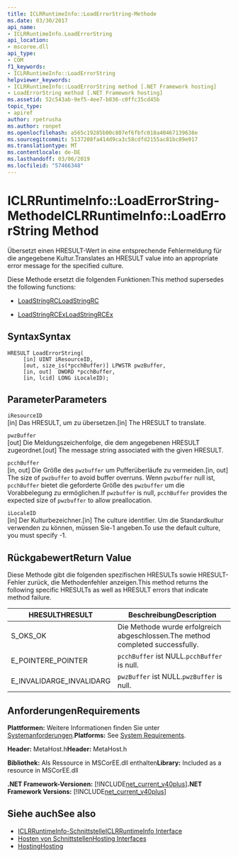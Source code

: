 ```yaml
---
title: ICLRRuntimeInfo::LoadErrorString-Methode
ms.date: 03/30/2017
api_name:
- ICLRRuntimeInfo.LoadErrorString
api_location:
- mscoree.dll
api_type:
- COM
f1_keywords:
- ICLRRuntimeInfo::LoadErrorString
helpviewer_keywords:
- ICLRRuntimeInfo::LoadErrorString method [.NET Framework hosting]
- LoadErrorString method [.NET Framework hosting]
ms.assetid: 52c543ab-9ef5-4ee7-b836-c0ffc35cd45b
topic_type:
- apiref
author: rpetrusha
ms.author: ronpet
ms.openlocfilehash: a565c19285b00c807ef6fbfc018a40467139638e
ms.sourcegitcommit: 5137208fa414d9ca3c58cdfd2155ac81bc89e917
ms.translationtype: MT
ms.contentlocale: de-DE
ms.lasthandoff: 03/06/2019
ms.locfileid: "57466348"
---
```

# <a name="iclrruntimeinfoloaderrorstring-method"></a><span data-ttu-id="050e2-102">ICLRRuntimeInfo::LoadErrorString-Methode</span><span class="sxs-lookup"><span data-stu-id="050e2-102">ICLRRuntimeInfo::LoadErrorString Method</span></span>
<span data-ttu-id="050e2-103">Übersetzt einen HRESULT-Wert in eine entsprechende Fehlermeldung für die angegebene Kultur.</span><span class="sxs-lookup"><span data-stu-id="050e2-103">Translates an HRESULT value into an appropriate error message for the specified culture.</span></span>  
  
 <span data-ttu-id="050e2-104">Diese Methode ersetzt die folgenden Funktionen:</span><span class="sxs-lookup"><span data-stu-id="050e2-104">This method supersedes the following functions:</span></span>  
  
-   [<span data-ttu-id="050e2-105">LoadStringRC</span><span class="sxs-lookup"><span data-stu-id="050e2-105">LoadStringRC</span></span>](../../../../docs/framework/unmanaged-api/hosting/loadstringrc-function.md)  
  
-   [<span data-ttu-id="050e2-106">LoadStringRCEx</span><span class="sxs-lookup"><span data-stu-id="050e2-106">LoadStringRCEx</span></span>](../../../../docs/framework/unmanaged-api/hosting/loadstringrcex-function.md)  
  
## <a name="syntax"></a><span data-ttu-id="050e2-107">Syntax</span><span class="sxs-lookup"><span data-stu-id="050e2-107">Syntax</span></span>  
  
```  
HRESULT LoadErrorString(  
     [in] UINT iResourceID,  
     [out, size_is(*pcchBuffer)] LPWSTR pwzBuffer,  
     [in, out]  DWORD *pcchBuffer,  
     [in, lcid] LONG iLocaleID);  
```  
  
## <a name="parameters"></a><span data-ttu-id="050e2-108">Parameter</span><span class="sxs-lookup"><span data-stu-id="050e2-108">Parameters</span></span>  
 `iResourceID`  
 <span data-ttu-id="050e2-109">[in] Das HRESULT, um zu übersetzen.</span><span class="sxs-lookup"><span data-stu-id="050e2-109">[in] The HRESULT to translate.</span></span>  
  
 `pwzBuffer`  
 <span data-ttu-id="050e2-110">[out] Die Meldungszeichenfolge, die dem angegebenen HRESULT zugeordnet.</span><span class="sxs-lookup"><span data-stu-id="050e2-110">[out] The message string associated with the given HRESULT.</span></span>  
  
 `pcchBuffer`  
 <span data-ttu-id="050e2-111">[in, out] Die Größe des `pwzbuffer` um Pufferüberläufe zu vermeiden.</span><span class="sxs-lookup"><span data-stu-id="050e2-111">[in, out] The size of `pwzbuffer` to avoid buffer overruns.</span></span> <span data-ttu-id="050e2-112">Wenn `pwzbuffer` null ist, `pcchBuffer` bietet die geforderte Größe des `pwzbuffer` um die Vorabbelegung zu ermöglichen.</span><span class="sxs-lookup"><span data-stu-id="050e2-112">If `pwzbuffer` is null, `pcchBuffer` provides the expected size of `pwzbuffer` to allow preallocation.</span></span>  
  
 `iLocaleID`  
 <span data-ttu-id="050e2-113">[in] Der Kulturbezeichner.</span><span class="sxs-lookup"><span data-stu-id="050e2-113">[in] The culture identifier.</span></span> <span data-ttu-id="050e2-114">Um die Standardkultur verwenden zu können, müssen Sie-1 angeben.</span><span class="sxs-lookup"><span data-stu-id="050e2-114">To use the default culture, you must specify -1.</span></span>  
  
## <a name="return-value"></a><span data-ttu-id="050e2-115">Rückgabewert</span><span class="sxs-lookup"><span data-stu-id="050e2-115">Return Value</span></span>  
 <span data-ttu-id="050e2-116">Diese Methode gibt die folgenden spezifischen HRESULTs sowie HRESULT-Fehler zurück, die Methodenfehler anzeigen.</span><span class="sxs-lookup"><span data-stu-id="050e2-116">This method returns the following specific HRESULTs as well as HRESULT errors that indicate method failure.</span></span>  
  
|<span data-ttu-id="050e2-117">HRESULT</span><span class="sxs-lookup"><span data-stu-id="050e2-117">HRESULT</span></span>|<span data-ttu-id="050e2-118">Beschreibung</span><span class="sxs-lookup"><span data-stu-id="050e2-118">Description</span></span>|  
|-------------|-----------------|  
|<span data-ttu-id="050e2-119">S_OK</span><span class="sxs-lookup"><span data-stu-id="050e2-119">S_OK</span></span>|<span data-ttu-id="050e2-120">Die Methode wurde erfolgreich abgeschlossen.</span><span class="sxs-lookup"><span data-stu-id="050e2-120">The method completed successfully.</span></span>|  
|<span data-ttu-id="050e2-121">E_POINTER</span><span class="sxs-lookup"><span data-stu-id="050e2-121">E_POINTER</span></span>|<span data-ttu-id="050e2-122">`pcchBuffer` ist NULL.</span><span class="sxs-lookup"><span data-stu-id="050e2-122">`pcchBuffer` is null.</span></span>|  
|<span data-ttu-id="050e2-123">E_INVALIDARG</span><span class="sxs-lookup"><span data-stu-id="050e2-123">E_INVALIDARG</span></span>|<span data-ttu-id="050e2-124">`pwzBuffer` ist NULL.</span><span class="sxs-lookup"><span data-stu-id="050e2-124">`pwzBuffer` is null.</span></span>|  
  
## <a name="requirements"></a><span data-ttu-id="050e2-125">Anforderungen</span><span class="sxs-lookup"><span data-stu-id="050e2-125">Requirements</span></span>  
 <span data-ttu-id="050e2-126">**Plattformen:** Weitere Informationen finden Sie unter [Systemanforderungen](../../../../docs/framework/get-started/system-requirements.md).</span><span class="sxs-lookup"><span data-stu-id="050e2-126">**Platforms:** See [System Requirements](../../../../docs/framework/get-started/system-requirements.md).</span></span>  
  
 <span data-ttu-id="050e2-127">**Header:** MetaHost.h</span><span class="sxs-lookup"><span data-stu-id="050e2-127">**Header:** MetaHost.h</span></span>  
  
 <span data-ttu-id="050e2-128">**Bibliothek:** Als Ressource in MSCorEE.dll enthalten</span><span class="sxs-lookup"><span data-stu-id="050e2-128">**Library:** Included as a resource in MSCorEE.dll</span></span>  
  
 <span data-ttu-id="050e2-129">**.NET Framework-Versionen:** [!INCLUDE[net_current_v40plus](../../../../includes/net-current-v40plus-md.md)]</span><span class="sxs-lookup"><span data-stu-id="050e2-129">**.NET Framework Versions:** [!INCLUDE[net_current_v40plus](../../../../includes/net-current-v40plus-md.md)]</span></span>  
  
## <a name="see-also"></a><span data-ttu-id="050e2-130">Siehe auch</span><span class="sxs-lookup"><span data-stu-id="050e2-130">See also</span></span>
- [<span data-ttu-id="050e2-131">ICLRRuntimeInfo-Schnittstelle</span><span class="sxs-lookup"><span data-stu-id="050e2-131">ICLRRuntimeInfo Interface</span></span>](../../../../docs/framework/unmanaged-api/hosting/iclrruntimeinfo-interface.md)
- [<span data-ttu-id="050e2-132">Hosten von Schnittstellen</span><span class="sxs-lookup"><span data-stu-id="050e2-132">Hosting Interfaces</span></span>](../../../../docs/framework/unmanaged-api/hosting/hosting-interfaces.md)
- [<span data-ttu-id="050e2-133">Hosting</span><span class="sxs-lookup"><span data-stu-id="050e2-133">Hosting</span></span>](../../../../docs/framework/unmanaged-api/hosting/index.md)
